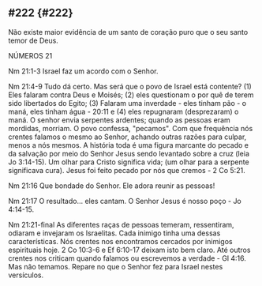 ## #222 {#222}

Não existe maior evidência de um santo de coração puro que o seu santo temor de Deus.

NÚMEROS 21

Nm 21:1-3 Israel faz um acordo com o Senhor.

Nm 21:4-9 Tudo dá certo. Mas será que o povo de Israel está contente? (1) Eles falaram contra Deus e Moisés; (2) eles questionam o por quê de terem sido libertados do Egito; (3) Falaram uma inverdade - eles tinham pão - o maná, eles tinham água - 20:11 e (4) eles repugnaram (desprezaram) o maná. O senhor envia serpentes ardentes; quando as pessoas eram mordidas, morriam. O povo confessa, &quot;pecamos&quot;. Com que frequência nós crentes falamos o mesmo ao Senhor, achando outras razões para culpar, menos a nós mesmos. A história toda é uma figura marcante do pecado e da salvação por meio do Senhor Jesus sendo levantado sobre a cruz (leia Jo 3:14-15). Um olhar para Cristo significa vida; (um olhar para a serpente significava cura). Jesus foi feito pecado por nós que cremos - 2 Co 5:21.

Nm 21:16 Que bondade do Senhor. Ele adora reunir as pessoas!

Nm 21:17 O resultado... eles cantam. O Senhor Jesus é nosso poço - Jo 4:14-15.

Nm 21:21-final As diferentes raças de pessoas temeram, ressentiram, odiaram e invejaram os Israelitas. Cada inimigo tinha uma dessas características. Nós crentes nos encontramos cercados por inimigos espirituais hoje. 2 Co 10:3-6 e Ef 6:10-17 deixam isto bem claro. Até outros crentes nos criticam quando falamos ou escrevemos a verdade - Gl 4:16\. Mas não temamos. Repare no que o Senhor fez para Israel nestes versículos.